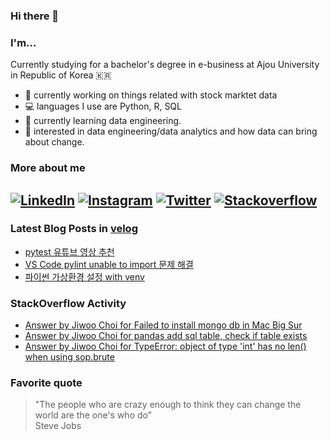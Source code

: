 ### Hi there 👋

### I'm...

Currently studying for a bachelor's degree in e-business at Ajou University in Republic of Korea 🇰🇷

- 🔭 currently working on things related with stock marktet data
- 💻 languages I use are Python, R, SQL
- 🌱 currently learning data engineering.
- 🔎 interested in data engineering/data analytics and how data can bring about change.

### More about me

[![LinkedIn](https://img.shields.io/badge/LinkedIn-2867B2?logo=linkedin&logoColor=ffffff)](https://www.linkedin.com/in/choijiwoo/)
[![Instagram](https://img.shields.io/badge/Instagram-ff00ff?logo=instagram&logoColor=ffffff)](https://www.instagram.com/cho2_ji/)
[![Twitter](https://img.shields.io/badge/Twitter-1DA1F2?logo=twitter&logoColor=ffffff)](https://twitter.com/cho2_ji)
[![Stackoverflow](https://img.shields.io/badge/Stackoverflow-ef8236?logo=stackoverflow&logoColor=ffffff)](https://stackoverflow.com/users/15121432/jiwoo-choi)
---
### Latest Blog Posts in [velog](https://velog.io/@choi_jiwoo)

<!-- BLOG-POST-LIST:START -->
- [pytest 유튜브 영상 추천](https://velog.io/@choi_jiwoo/pytest-%EC%9C%A0%ED%8A%9C%EB%B8%8C-%EC%98%81%EC%83%81-%EC%B6%94%EC%B2%9C)
- [VS Code pylint unable to import 문제 해결](https://velog.io/@choi_jiwoo/VS-Code-pylint-unable-to-import-%EB%AC%B8%EC%A0%9C-%ED%95%B4%EA%B2%B0)
- [파이썬 가상환경 설정 with venv](https://velog.io/@choi_jiwoo/%ED%8C%8C%EC%9D%B4%EC%8D%AC-%EA%B0%80%EC%83%81%ED%99%98%EA%B2%BD-%EC%84%A4%EC%A0%95-with-venv-fldvipan)
<!-- BLOG-POST-LIST:END -->

### StackOverflow Activity

<!-- STACKOVERFLOW:START -->
- [Answer by Jiwoo Choi for Failed to install mongo db in Mac Big Sur](https://stackoverflow.com/questions/63649370/failed-to-install-mongo-db-in-mac-big-sur/68812332#68812332)
- [Answer by Jiwoo Choi for pandas add sql table, check if table exists](https://stackoverflow.com/questions/27939643/pandas-add-sql-table-check-if-table-exists/68572608#68572608)
- [Answer by Jiwoo Choi for TypeError: object of type 'int' has no len() when using sop.brute](https://stackoverflow.com/questions/50405177/typeerror-object-of-type-int-has-no-len-when-using-sop-brute/65989709#65989709)
<!-- STACKOVERFLOW:END -->

### Favorite quote
> "The people who are crazy enough to think they can change the world are the one's who do"
</br> Steve Jobs
<!--
**cho2ji/cho2ji** is a ✨ _special_ ✨ repository because its `README.md` (this file) appears on your GitHub profile.

Here are some ideas to get you started:

- 🔭 I’m currently working on ...
- 🌱 I’m currently learning ...
- 👯 I’m looking to collaborate on ...
- 🤔 I’m looking for help with ...
- 💬 Ask me about ...
- 📫 How to reach me: ...
- 😄 Pronouns: ...
- ⚡ Fun fact: ...
-->

